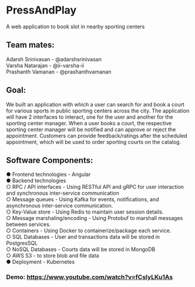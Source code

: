 # PressAndPlay
A web application to book slot in nearby sporting centers

## Team mates:
Adarsh Srinivasan - @adarshsrinivasan    
Varsha Natarajan - @ii-varsha-ii    
Prashanth Vamanan - @prashanthvamanan    

## Goal:
We built an application with which a user can search for and book a court for various sports in public sporting centers across the city. The application will have 2 interfaces to interact, one for the user and another for the sporting center manager. When a user books a court, the respective sporting center manager will be notified and can approve or reject the appointment. Customers can provide feedback/ratings after the scheduled appointment, which will be used to order sporting courts on the catalog.

## Software Components:
● Frontend technologies - Angular <br>
● Backend technologies <br>
  ○ RPC / API interfaces - Using RESTful API and gRPC for user interaction and synchronous inter-service communication <br>
  ○ Message queues - Using Kafka for events, notifications, and asynchronous inter-service communication. <br>
  ○ Key-Value store - Using Redis to maintain user session details. <br>
  ○ Message marshaling/encoding - Using Protobuf to marshall messages between services. <br>
  ○ Containers - Using Docker to containerize/package each service. <br>
  ○ SQL Databases - User and transactions data will be stored in PostgresSQL <br>
  ○ NoSQL Databases - Courts data will be stored in MongoDB <br>
  ○ AWS S3 - to store blob and file data <br>
● Deployment - Kubernetes <br>

### Demo: https://www.youtube.com/watch?v=fCsIyLKu1As

